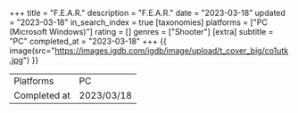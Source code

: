 +++
title = "F.E.A.R."
description = "F.E.A.R."
date = "2023-03-18"
updated = "2023-03-18"
in_search_index = true
[taxonomies]
platforms = ["PC (Microsoft Windows)"]
rating = []
genres = ["Shooter"]
[extra]
subtitle = "PC"
completed_at = "2023-03-18"
+++
{{ image(src="https://images.igdb.com/igdb/image/upload/t_cover_big/co1utk.jpg") }}

|              |            |
| ------------ | ---------- |
| Platforms    | PC |
| Completed at | 2023/03/18 |

